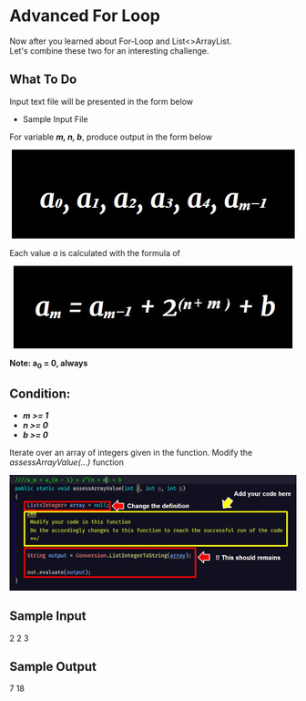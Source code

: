  # Advanced For Loop
Now after you learned about For-Loop and List<>ArrayList. \
Let's combine these two for an interesting challenge.

## **What To Do**

Input text file will be presented in the form below 
- Sample Input File 

For variable **_m, n, b_**, produce output in the form below
<p align="center">
   <img src="metadata/1.jpg">
 </p>  

Each value _a_ is calculated with the formula of

<p align="center">
   <img src="metadata/2.jpg">
 </p>  
 
**Note: a<sub>0</sub> = 0, always**
 
## **Condition:**
- **_m >= 1_**
- **_n >= 0_**
- **_b >= 0_**

Iterate over an array of integers given in the function. Modify the _assessArrayValue(...)_ function
<p align="center">
   <img src="metadata/0.jpg">
 </p>

## **Sample Input**
2 2 3

## **Sample Output**
7 18


